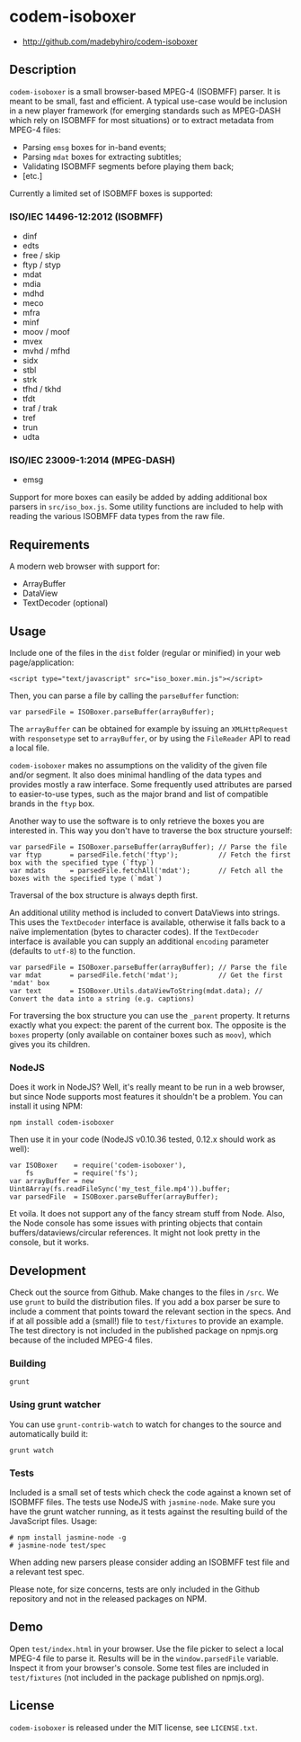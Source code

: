 # codem-isoboxer

* http://github.com/madebyhiro/codem-isoboxer

## Description

`codem-isoboxer` is a small browser-based MPEG-4 (ISOBMFF) parser. It is meant to be small, fast and efficient. A typical use-case would be inclusion in a new player framework (for emerging standards such as MPEG-DASH which rely on ISOBMFF for most situations) or to extract metadata from MPEG-4 files:

* Parsing `emsg` boxes for in-band events;
* Parsing `mdat` boxes for extracting subtitles;
* Validating ISOBMFF segments before playing them back;
* [etc.]

Currently a limited set of ISOBMFF boxes is supported:

### ISO/IEC 14496-12:2012 (ISOBMFF)
* dinf
* edts
* free / skip
* ftyp / styp
* mdat
* mdia
* mdhd
* meco
* mfra
* minf
* moov / moof
* mvex
* mvhd / mfhd
* sidx
* stbl
* strk
* tfhd / tkhd
* tfdt
* traf / trak
* tref
* trun
* udta

### ISO/IEC 23009-1:2014 (MPEG-DASH)

* emsg

Support for more boxes can easily be added by adding additional box parsers in `src/iso_box.js`. Some utility functions are included to help with reading the various ISOBMFF data types from the raw file.

## Requirements

A modern web browser with support for:

* ArrayBuffer
* DataView
* TextDecoder (optional)

## Usage

Include one of the files in the `dist` folder (regular or minified) in your web page/application:

    <script type="text/javascript" src="iso_boxer.min.js"></script>

Then, you can parse a file by calling the `parseBuffer` function:

    var parsedFile = ISOBoxer.parseBuffer(arrayBuffer);

The `arrayBuffer` can be obtained for example by issuing an `XMLHttpRequest` with `responsetype` set to `arrayBuffer`, or by using
the `FileReader` API to read a local file.

`codem-isoboxer` makes no assumptions on the validity of the given file and/or segment. It also does minimal handling of the data
types and provides mostly a raw interface. Some frequently used attributes are parsed to easier-to-use types, such as the major
brand and list of compatible brands in the `ftyp` box.

Another way to use the software is to only retrieve the boxes you are interested in. This way you don't have to traverse the box
structure yourself:

    var parsedFile = ISOBoxer.parseBuffer(arrayBuffer); // Parse the file
    var ftyp       = parsedFile.fetch('ftyp');          // Fetch the first box with the specified type (`ftyp`)
    var mdats      = parsedFile.fetchAll('mdat');       // Fetch all the boxes with the specified type (`mdat`)

Traversal of the box structure is always depth first.

An additional utility method is included to convert DataViews into strings. This uses the `TextDecoder` interface is available,
otherwise it falls back to a naïve implementation (bytes to character codes). If the `TextDecoder` interface is available you can
supply an additional `encoding` parameter (defaults to `utf-8`) to the function.

    var parsedFile = ISOBoxer.parseBuffer(arrayBuffer); // Parse the file
    var mdat       = parsedFile.fetch('mdat');          // Get the first 'mdat' box
    var text       = ISOBoxer.Utils.dataViewToString(mdat.data); // Convert the data into a string (e.g. captions)

For traversing the box structure you can use the `_parent` property. It returns exactly what you expect: the parent of the
current box. The opposite is the `boxes` property (only available on container boxes such as `moov`), which gives you its children.

### NodeJS

Does it work in NodeJS? Well, it's really meant to be run in a web browser, but since Node supports most features it shouldn't be
a problem. You can install it using NPM:

    npm install codem-isoboxer

Then use it in your code (NodeJS v0.10.36 tested, 0.12.x should work as well):

    var ISOBoxer    = require('codem-isoboxer'),
        fs          = require('fs');
    var arrayBuffer = new Uint8Array(fs.readFileSync('my_test_file.mp4')).buffer;
    var parsedFile  = ISOBoxer.parseBuffer(arrayBuffer);

Et voila. It does not support any of the fancy stream stuff from Node. Also, the Node console has some issues with printing objects
that contain buffers/dataviews/circular references. It might not look pretty in the console, but it works.

## Development

Check out the source from Github. Make changes to the files in `/src`. We use `grunt` to build the distribution files. If you add a box parser be sure to include a comment that points toward the relevant section in the specs. And if at all possible add a (small!) file to `test/fixtures` to provide an example.
The test directory is not included in the published package on npmjs.org because of the included MPEG-4 files.

### Building

    grunt

### Using grunt watcher

You can use `grunt-contrib-watch` to watch for changes to the source and automatically build it:

    grunt watch

### Tests

Included is a small set of tests which check the code against a known set of ISOBMFF files. The tests use NodeJS with `jasmine-node`.
Make sure you have the grunt watcher running, as it tests against the resulting build of the JavaScript files. Usage:

    # npm install jasmine-node -g
    # jasmine-node test/spec

When adding new parsers please consider adding an ISOBMFF test file and a relevant test spec.

Please note, for size concerns, tests are only included in the Github repository and not in the released packages on NPM.

## Demo

Open `test/index.html` in your browser. Use the file picker to select a local MPEG-4 file to parse it. Results will be in the `window.parsedFile` variable. Inspect it from your browser's console. Some test files are included in `test/fixtures` (not included in the package published on npmjs.org).

## License

`codem-isoboxer` is released under the MIT license, see `LICENSE.txt`.
